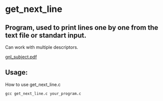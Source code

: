 # get_next_line

## Program, used to print lines one by one from the text file or standart input.
Can work with multiple descriptors.

[gnl_subject.pdf](https://github.com/GalinaMonitor/get_next_line/files/6797743/gnl_subject.pdf)

## Usage:
How to use get_next_line.c

	gcc get_next_line.c your_program.c
